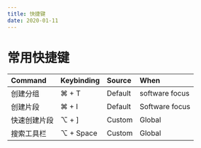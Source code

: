 ```yaml
---
title: 快捷键
date: 2020-01-11
---
```


# 常用快捷键

| Command      | Keybinding | Source  | When           |
| :----------- | :--------- | :------ | :------------- |
| 创建分组     | ⌘ + T      | Default | software focus |
| 创建片段     | ⌘ + I      | Default | Software focus |
| 快速创建片段 | ⌥ + \]     | Custom  | Global         |
| 搜索工具栏   | ⌥ + Space  | Custom  | Global         |
